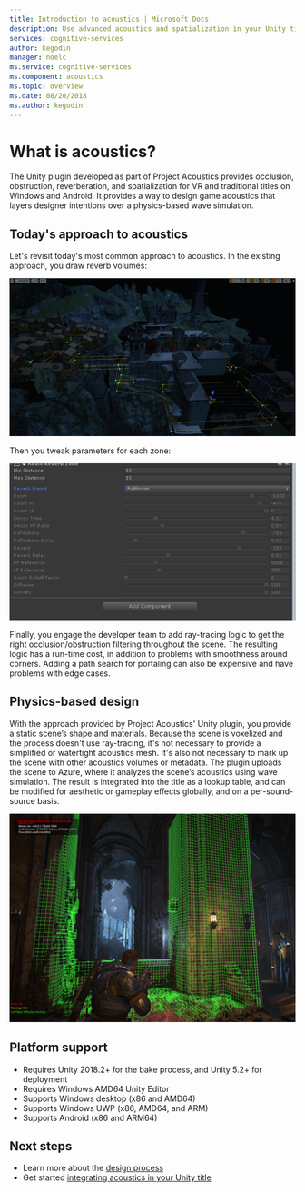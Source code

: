 ```yaml
---
title: Introduction to acoustics | Microsoft Docs
description: Use advanced acoustics and spatialization in your Unity title
services: cognitive-services
author: kegodin
manager: noelc
ms.service: cognitive-services
ms.component: acoustics
ms.topic: overview
ms.date: 08/20/2018
ms.author: kegodin
---
```


# What is acoustics?
The Unity plugin developed as part of Project Acoustics provides occlusion, obstruction, reverberation, and spatialization for VR and traditional titles on Windows and Android. It provides a way to design game acoustics that layers designer intentions over a physics-based wave simulation.

## Today's approach to acoustics
Let's revisit today's most common approach to acoustics. In the existing approach, you draw reverb volumes:

![Design View](media/reverbvols.png)

Then you tweak parameters for each zone:

![Design View](media/TooManyReverbParameters.png)

Finally, you engage the developer team to add ray-tracing logic to get the right occlusion/obstruction filtering throughout the scene. The resulting logic has a run-time cost, in addition to problems with smoothness around corners. Adding a path search for portaling can also be expensive and have problems with edge cases.

## Physics-based design
With the approach provided by Project Acoustics' Unity plugin, you provide a static scene’s shape and materials. Because the scene is voxelized and the process doesn't use ray-tracing, it's not necessary to provide a simplified or watertight acoustics mesh. It's also not necessary to mark up the scene with other acoustics volumes or metadata. The plugin uploads the scene to Azure, where it analyzes the scene’s acoustics using wave simulation. The result is integrated into the title as a lookup table, and can be modified for aesthetic or gameplay effects globally, and on a per-sound-source basis.

![Design View](media/GearsWithVoxels.jpg)

## Platform support
* Requires Unity 2018.2+ for the bake process, and Unity 5.2+ for deployment
* Requires Windows AMD64 Unity Editor
* Supports Windows desktop (x86 and AMD64)
* Supports Windows UWP (x86, AMD64, and ARM)
* Supports Android (x86 and ARM64)

## Next steps
* Learn more about the [design process](designprocess.md)
* Get started [integrating acoustics in your Unity title](gettingstarted.md)